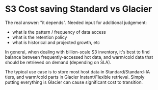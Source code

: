 # S3 Cost saving Standard vs Glacier

The real answer: "it depends". Needed input for additional judgement:
- what is the pattern / frequency of data access
- what is the retention policy 
- what is historical and projected growth, etc

In general, when dealing with billion-scale S3 inventory, it's best to find balance between
frequently-accessed hot data, and warm/cold data that should be retrieved on demand (depending on SLA).

The typical use case is to store most host data in Standard/Standard-IA tiers, and warm/cold parts in
Glacier Instant/Flexible retrieval. Simply putting everything is Glacier can cause significant cost to transition.